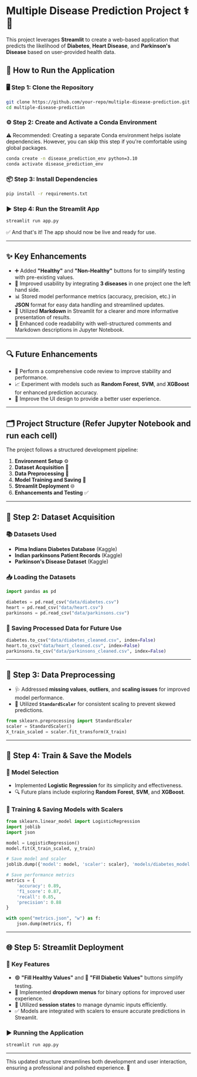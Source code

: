 # Multiple Disease Prediction Project ⚕️💉

This project leverages **Streamlit** to create a web-based application that predicts the likelihood of **Diabetes**, **Heart Disease**, and **Parkinson's Disease** based on user-provided health data.

## 🚀 How to Run the Application

### 🖥️ Step 1: Clone the Repository
```bash
git clone https://github.com/your-repo/multiple-disease-prediction.git
cd multiple-disease-prediction
```

### ⚙️ Step 2: Create and Activate a Conda Environment
⚠️ Recommended: Creating a separate Conda environment helps isolate dependencies. However, you can skip this step if you're comfortable using global packages.
```bash
conda create -n disease_prediction_env python=3.10
conda activate disease_prediction_env
```

### 📦 Step 3: Install Dependencies
```bash
pip install -r requirements.txt
```

### ▶️ Step 4: Run the Streamlit App
```bash
streamlit run app.py
```

✅ And that's it! The app should now be live and ready for use.

---

## ✨ Key Enhancements

- ➕ Added **"Healthy"** and **"Non-Healthy"** buttons for to simplify testing with pre-existing values.
- 🔽 Improved usability by integrating **3 diseases** in one project one the left hand side.
- 📊 Stored model performance metrics (accuracy, precision, etc.) in **JSON** format for easy data handling and streamlined updates.
- 📝 Utilized **Markdown** in Streamlit for a clearer and more informative presentation of results.
- 🧹 Enhanced code readability with well-structured comments and Markdown descriptions in Jupyter Notebook.

---

## 🔍 Future Enhancements

- 🔧 Perform a comprehensive code review to improve stability and performance.
- 📈 Experiment with models such as **Random Forest**, **SVM**, and **XGBoost** for enhanced prediction accuracy.
- 🎨 Improve the UI design to provide a better user experience.

---

## 🗂️ Project Structure (Refer Jupyter Notebook and run each cell)

The project follows a structured development pipeline:

1. **Environment Setup** ⚙️
2. **Dataset Acquisition** 📄
3. **Data Preprocessing** 🧪
4. **Model Training and Saving** 🧠
5. **Streamlit Deployment** 🌐
6. **Enhancements and Testing** ✅

---

## 📄 Step 2: Dataset Acquisition

### 📚 Datasets Used
- **Pima Indians Diabetes Database** (Kaggle)
- **Indian parkinsons Patient Records** (Kaggle)
- **Parkinson's Disease Dataset** (Kaggle)

### 📥 Loading the Datasets
```python
import pandas as pd

diabetes = pd.read_csv("data/diabetes.csv")
heart = pd.read_csv("data/heart.csv")
parkinsons = pd.read_csv("data/parkinsons.csv")
```

### 💾 Saving Processed Data for Future Use
```python
diabetes.to_csv("data/diabetes_cleaned.csv", index=False)
heart.to_csv("data/heart_cleaned.csv", index=False)
parkinsons.to_csv("data/parkinsons_cleaned.csv", index=False)
```

---

## 🧪 Step 3: Data Preprocessing

- 🩺 Addressed **missing values**, **outliers**, and **scaling issues** for improved model performance.
- 🔄 Utilized **`StandardScaler`** for consistent scaling to prevent skewed predictions.

```python
from sklearn.preprocessing import StandardScaler
scaler = StandardScaler()
X_train_scaled = scaler.fit_transform(X_train)
```

---

## 🧠 Step 4: Train & Save the Models

### 🤖 Model Selection
- Implemented **Logistic Regression** for its simplicity and effectiveness.
- 🔍 Future plans include exploring **Random Forest**, **SVM**, and **XGBoost**.

### 💾 Training & Saving Models with Scalers
```python
from sklearn.linear_model import LogisticRegression
import joblib
import json

model = LogisticRegression()
model.fit(X_train_scaled, y_train)

# Save model and scaler
joblib.dump({'model': model, 'scaler': scaler}, 'models/diabetes_model.pkl')

# Save performance metrics
metrics = {
    'accuracy': 0.89,
    'f1_score': 0.87,
    'recall': 0.85,
    'precision': 0.88
}

with open("metrics.json", "w") as f:
    json.dump(metrics, f)
```

---

## 🌐 Step 5: Streamlit Deployment

### 🧩 Key Features
- 🟢 **"Fill Healthy Values"** and 🔴 **"Fill Diabetic Values"** buttons simplify testing.
- 🔽 Implemented **dropdown menus** for binary options for improved user experience.
- 🔄 Utilized **session states** to manage dynamic inputs efficiently.
- ✅ Models are integrated with scalers to ensure accurate predictions in Streamlit.

### ▶️ Running the Application
```bash
streamlit run app.py
```

---

This updated structure streamlines both development and user interaction, ensuring a professional and polished experience. 🚀

